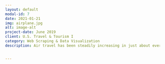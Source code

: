 ```yaml
---
layout: default
modal-id: 7
date: 2021-01-21
img: airplane.jpg
alt: image-alt
project-date: June 2019
client: U.S. Travel & Tourism I
category: Web Scraping & Data Visualization
description: Air travel has been steadily increasing in just about every airport in the U.S. However, this increase is not uniform and likely reflects project investments by the FAA and other government agencies. Full repo available <a href="https://ericenglin.github.io/FAA-Flight-Visual/">here</a>.<br><br>In 2021, the final strategic plan was posted online and sent to Congress. The public version is detailed on <a href = "https://www.transportation.gov/NACTTI">this U.S. Department of Transportation website</a>


---
```


